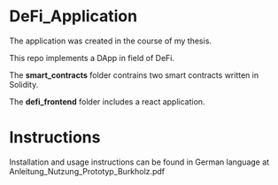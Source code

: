 # DeFi_Application

The application was created in the course of my thesis.

This repo implements a DApp in field of DeFi. 

The **smart_contracts** folder contrains two smart contracts written in Solidity. 

The **defi_frontend** folder includes a react application. 


# Instructions

Installation and usage instructions can be found in German language at Anleitung_Nutzung_Prototyp_Burkholz.pdf
